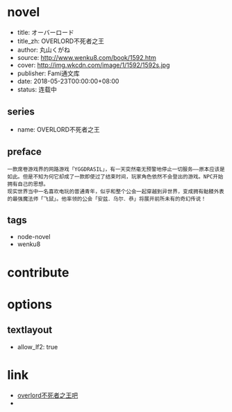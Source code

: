 # novel

- title: オーバーロード
- title_zh: OVERLORD不死者之王
- author: 丸山くがね
- source: http://www.wenku8.com/book/1592.htm
- cover: http://img.wkcdn.com/image/1/1592/1592s.jpg
- publisher: Fami通文库
- date: 2018-05-23T00:00:00+08:00
- status: 连载中

## series

- name: OVERLORD不死者之王

## preface


```
一款席卷游戏界的网路游戏「YGGDRASIL」，有一天突然毫无预警地停止一切服务——原本应该是如此。但是不知为何它却成了一款即使过了结束时间，玩家角色依然不会登出的游戏。NPC开始拥有自己的思想。
现实世界当中一名喜欢电玩的普通青年，似乎和整个公会一起穿越到异世界，变成拥有骷髅外表的最强魔法师「飞鼠」。他率领的公会「安兹．乌尔．恭」将展开前所未有的奇幻传说！
```

## tags

- node-novel
- wenku8

# contribute


# options

## textlayout

- allow_lf2: true

# link

- [overlord不死者之王吧](https://tieba.baidu.com/f?kw=overlord%E4%B8%8D%E6%AD%BB%E8%80%85%E4%B9%8B%E7%8E%8B&ie=utf-8 "overlord不死者之王")
- 
